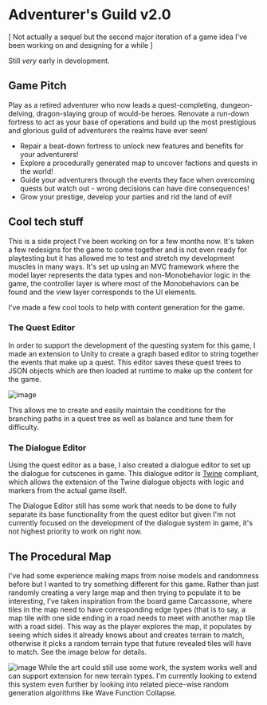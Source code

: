 # Adventurer's Guild v2.0
[ Not actually a sequel but the second major iteration of a game idea I've been working on and designing for a while ] 

Still _very_ early in development.

## Game Pitch
Play as a retired adventurer who now leads a quest-completing, dungeon-delving, dragon-slaying group of would-be heroes. Renovate a run-down fortress to act as your base of operations and build up the most prestigious and glorious guild of adventurers the realms have ever seen!

- Repair a beat-down fortress to unlock new features and benefits for your adventurers!
- Explore a procedurally generated map to uncover factions and quests in the world!
- Guide your adventurers through the events they face when overcoming quests but watch out - wrong decisions can have dire consequences!
- Grow your prestige, develop your parties and rid the land of evil!

## Cool tech stuff
This is a side project I've been working on for a few months now. It's taken a few redesigns for the game to come together and is not even ready for playtesting but it has allowed me to test and stretch my development muscles in many ways. It's set up using an MVC framework where the model layer represents the data types and non-Monobehavior logic in the game, the controller layer is where most of the Monobehaviors can be found and the view layer corresponds to the UI elements.

I've made a few cool tools to help with content generation for the game.

### The Quest Editor
In order to support the development of the questing system for this game, I made an extension to Unity to create a graph based editor to string together the events that make up a quest. This editor saves these quest trees to JSON objects which are then loaded at runtime to make up the content for the game.

![image](https://github.com/user-attachments/assets/154db131-97e0-44a7-a0e8-6cea0a3a1041)

This allows me to create and easily maintain the conditions for the branching paths in a quest tree as well as balance and tune them for difficulty.

### The Dialogue Editor
Using the quest editor as a base, I also created a dialogue editor to set up the dialogue for cutscenes in game. This dialogue editor is [Twine](https://twinery.org/) compliant, which allows the extension of the Twine dialogue objects with logic and markers from the actual game itself.

The Dialogue Editor still has some work that needs to be done to fully separate its base functionality from the quest editor but given I'm not currently focused on the development of the dialogue system in game, it's not highest priority to work on right now.

## The Procedural Map
I've had some experience making maps from noise models and randomness before but I wanted to try something different for this game. Rather than just randomly creating a very large map and then trying to populate it to be interesting, I've taken inspiration from the board game Carcassone, where tiles in the map need to have corresponding edge types (that is to say, a map tile with one side ending in a road needs to meet with another map tile with a road side). This way as the player explores the map, it populates by seeing which sides it already knows about and creates terrain to match, otherwise it picks a random terrain type that future revealed tiles will have to match. See the image below for details.

![image](https://github.com/user-attachments/assets/f859bb92-5ab5-4b81-8c69-6019c388c4c0)
While the art could still use some work, the system works well and can support extension for new terrain types. I'm currently looking to extend this system even further by looking into related piece-wise random generation algorithms like Wave Function Collapse.

